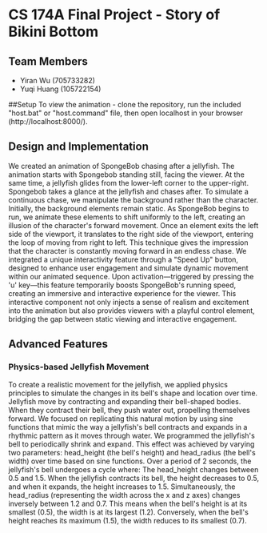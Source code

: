 # CS 174A Final Project - Story of Bikini Bottom
## Team Members
* Yiran Wu (705733282)
* Yuqi Huang (105722154)

##Setup
To view the animation - clone the repository, run the included "host.bat" or "host.command" file, then open localhost in your browser (http://localhost:8000/).

## Design and Implementation
We created an animation of SpongeBob chasing after a jellyfish. The animation starts with Spongebob standing still, facing the viewer. At the same time, a jellyfish glides from the lower-left corner to the upper-right. Spongebob takes a glance at the jellyfish and chases after. 
To simulate a continuous chase, we manipulate the background rather than the character. Initially, the background elements remain static. As SpongeBob begins to run, we animate these elements to shift uniformly to the left, creating an illusion of the character's forward movement. Once an element exits the left side of the viewport, it translates to the right side of the viewport, entering the loop of moving from right to left. This technique gives the impression that the character is constantly moving forward in an endless chase.
We integrated a unique interactivity feature through a "Speed Up" button, designed to enhance user engagement and simulate dynamic movement within our animated sequence. Upon activation—triggered by pressing the 'u' key—this feature temporarily boosts SpongeBob's running speed, creating an immersive and interactive experience for the viewer. This interactive component not only injects a sense of realism and excitement into the animation but also provides viewers with a playful control element, bridging the gap between static viewing and interactive engagement.

## Advanced Features
### Physics-based Jellyfish Movement
To create a realistic movement for the jellyfish, we applied physics principles to simulate the changes in its bell's shape and location over time. Jellyfish move by contracting and expanding their bell-shaped bodies. When they contract their bell, they push water out, propelling themselves forward. We focused on replicating this natural motion by using sine functions that mimic the way a jellyfish's bell contracts and expands in a rhythmic pattern as it moves through water.
We programmed the jellyfish's bell to periodically shrink and expand. This effect was achieved by varying two parameters: head_height (the bell's height) and head_radius (the bell's width) over time based on sine functions.
Over a period of 2 seconds, the jellyfish's bell undergoes a cycle where:
The head_height changes between 0.5 and 1.5. When the jellyfish contracts its bell, the height decreases to 0.5, and when it expands, the height increases to 1.5.
Simultaneously, the head_radius (representing the width across the x and z axes) changes inversely between 1.2 and 0.7. This means when the bell's height is at its smallest (0.5), the width is at its largest (1.2). Conversely, when the bell's height reaches its maximum (1.5), the width reduces to its smallest (0.7).

 


